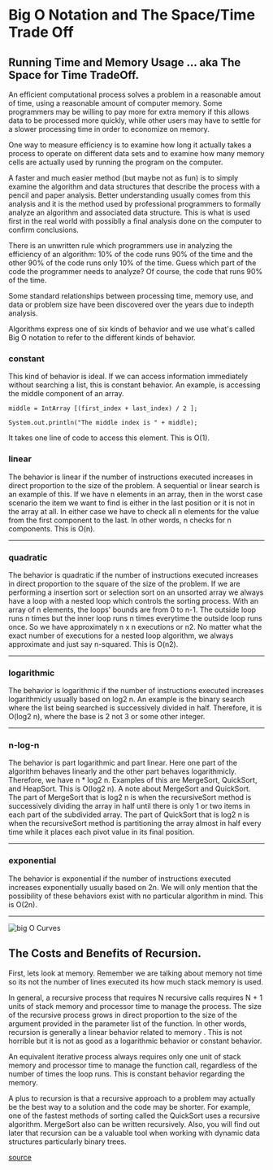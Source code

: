 # Big O Notation and The Space/Time Trade Off

## Running Time and Memory Usage ... aka The Space for Time TradeOff.

An efficient computational process solves a problem in a reasonable amout of time, using a reasonable amount of computer memory. Some programmers may be willing to pay more for extra memory if this allows data to be processed more quickly, while other users may have to settle for a slower processing time in order to economize on memory.

One way to measure efficiency is to examine how long it actually takes a process to operate on different data sets and to examine how many memory cells are actually used by running the program on the computer.

A faster and much easier method (but maybe not as fun) is to simply examine the algorithm and data structures that describe the process with a pencil and paper analysis. Better understanding usually comes from this analysis and it is the method used by professional programmers to formally analyze an algorithm and associated data structure. This is what is used first in the real world with possiblly a final analysis done on the computer to confirm conclusions.

There is an unwritten rule which programmers use in analyzing the efficiency of an algorithm: 10% of the code runs 90% of the time and the other 90% of the code runs only 10% of the time. Guess which part of the code the programmer needs to analyze? Of course, the code that runs 90% of the time.

Some standard relationships between processing time, memory use, and data or problem size have been discovered over the years due to indepth analysis.

Algorithms express one of six kinds of behavior and we use what's called Big O notation to refer to the different kinds of behavior.

### constant

This kind of behavior is ideal. If we can access information immediately without searching a list, this is constant behavior. An example, is accessing the middle component of an array.

```
middle = IntArray [(first_index + last_index) / 2 ];

System.out.println("The middle index is " + middle);
```

It takes one line of code to access this element. This is O(1).


### linear

The behavior is linear if the number of instructions executed increases in direct proportion to the size of the problem. A sequential or linear search is an example of this. If we have n elements in an array, then in the worst case scenario the item we want to find is either in the last position or it is not in the array at all. In either case we have to check all n elements for the value from the first component to the last. In other words, n checks for n components. This is O(n).

---

### quadratic

The behavior is quadratic if the number of instructions executed increases in direct proportion to the square of the size of the problem. If we are performing a insertion sort or selection sort on an unsorted array we always have a loop with a nested loop which controls the sorting process. With an array of n elements, the loops' bounds are from 0 to n-1. The outside loop runs n times but the inner loop runs n times everytime the outside loop runs once. So we have approximately n x n executions or n2. No matter what the exact number of executions for a nested loop algorithm, we always approximate and just say n-squared. This is O(n2).

---

### logarithmic

The behavior is logarithmic if the number of instructions executed increases logarithmicly usually based on log2 n. An example is the binary search where the list being searched is successively divided in half. Therefore, it is O(log2 n), where the base is 2 not 3 or some other integer.

---

### n-log-n

The behavior is part logarithmic and part linear. Here one part of the algorithm behaves linearly and the other part behaves logarithmicly. Therefore, we have n * log2 n. Examples of this are MergeSort, QuickSort, and HeapSort. This is O(log2 n). A note about MergeSort and QuickSort. The part of MergeSort that is log2 n is when the recursiveSort method is successively dividing the array in half until there is only 1 or two items in each part of the subdivided array. The part of QuickSort that is log2 n is when the recursiveSort method is partitioning the array almost in half every time while it places each pivot value in its final position.

---

### exponential

The behavior is exponential if the number of instructions executed increases exponentially usually based on 2n. We will only mention that the possibility of these behaviors exist with no particular algorithm in mind. This is O(2n).

---

![big O Curves](http://ww2.kcd.org/ACP/Ch06/BigOCurves.jpg)

## The Costs and Benefits of Recursion.

First, lets look at memory. Remember we are talking about memory not time so its not the number of lines executed its how much stack memory is used.

In general, a recursive process that requires N recursive calls requires N + 1 units of stack memory and processor time to manage the process. The size of the recursive process grows in direct proportion to the size of the argument provided in the parameter list of the function. In other words, recursion is generally a linear behavior related to memory . This is not horrible but it is not as good as a logarithmic behavior or constant behavior.

An equivalent iterative process always requires only one unit of stack memory and processor time to manage the function call, regardless of the number of times the loop runs. This is constant behavior regarding the memory.

A plus to recursion is that a recursive approach to a problem may actually be the best way to a solution and the code may be shorter. For example, one of the fastest methods of sorting called the QuickSort uses a recursive algorithm. MergeSort also can be written recursively. Also, you will find out later that recursion can be a valuable tool when working with dynamic data structures particularly binary trees.


[source](http://ww2.kcd.org/ACP/Ch06/BigOCurves.html)
